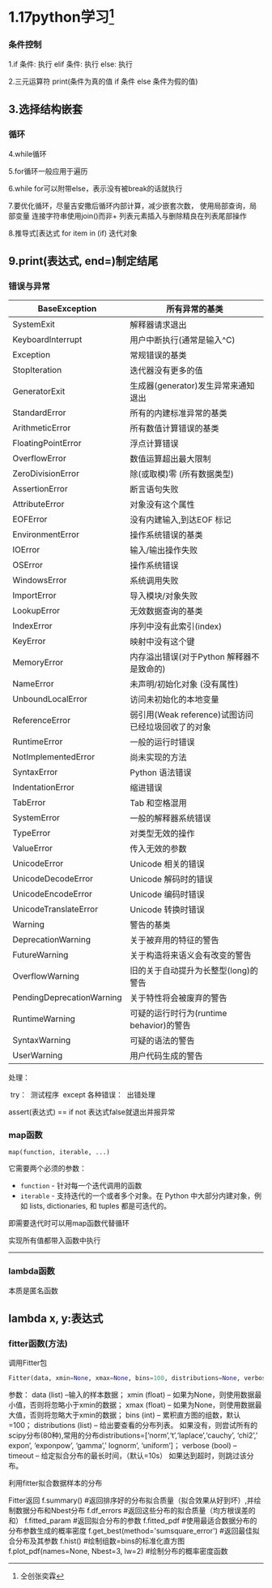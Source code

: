 # 1.17python学习[^1]

### 条件控制

1.if 条件:
		执行
	elif 条件:
		执行
	else:
		执行

2.三元运算符
print(条件为真的值 if 条件 else 条件为假的值)

3.选择结构嵌套
---

### 循环

4.while循环

5.for循环一般应用于遍历

6.while for可以附带else，表示没有被break的话就执行

7.要优化循环，尽量吉安撒后循环内部计算，减少嵌套次数，
使用局部查询，局部变量
连接字符串使用join()而非+
列表元素插入与删除精良在列表尾部操作

8.推导式[表达式 for item in (if) 迭代对象

9.print(表达式, end=)制定结尾
---

### 错误与异常

| BaseException             | 所有异常的基类                                     |
| ------------------------- | -------------------------------------------------- |
| SystemExit                | 解释器请求退出                                     |
| KeyboardInterrupt         | 用户中断执行(通常是输入^C)                         |
| Exception                 | 常规错误的基类                                     |
| StopIteration             | 迭代器没有更多的值                                 |
| GeneratorExit             | 生成器(generator)发生异常来通知退出                |
| StandardError             | 所有的内建标准异常的基类                           |
| ArithmeticError           | 所有数值计算错误的基类                             |
| FloatingPointError        | 浮点计算错误                                       |
| OverflowError             | 数值运算超出最大限制                               |
| ZeroDivisionError         | 除(或取模)零 (所有数据类型)                        |
| AssertionError            | 断言语句失败                                       |
| AttributeError            | 对象没有这个属性                                   |
| EOFError                  | 没有内建输入,到达EOF 标记                          |
| EnvironmentError          | 操作系统错误的基类                                 |
| IOError                   | 输入/输出操作失败                                  |
| OSError                   | 操作系统错误                                       |
| WindowsError              | 系统调用失败                                       |
| ImportError               | 导入模块/对象失败                                  |
| LookupError               | 无效数据查询的基类                                 |
| IndexError                | 序列中没有此索引(index)                            |
| KeyError                  | 映射中没有这个键                                   |
| MemoryError               | 内存溢出错误(对于Python 解释器不是致命的)          |
| NameError                 | 未声明/初始化对象 (没有属性)                       |
| UnboundLocalError         | 访问未初始化的本地变量                             |
| ReferenceError            | 弱引用(Weak reference)试图访问已经垃圾回收了的对象 |
| RuntimeError              | 一般的运行时错误                                   |
| NotImplementedError       | 尚未实现的方法                                     |
| SyntaxError               | Python 语法错误                                    |
| IndentationError          | 缩进错误                                           |
| TabError                  | Tab 和空格混用                                     |
| SystemError               | 一般的解释器系统错误                               |
| TypeError                 | 对类型无效的操作                                   |
| ValueError                | 传入无效的参数                                     |
| UnicodeError              | Unicode 相关的错误                                 |
| UnicodeDecodeError        | Unicode 解码时的错误                               |
| UnicodeEncodeError        | Unicode 编码时错误                                 |
| UnicodeTranslateError     | Unicode 转换时错误                                 |
| Warning                   | 警告的基类                                         |
| DeprecationWarning        | 关于被弃用的特征的警告                             |
| FutureWarning             | 关于构造将来语义会有改变的警告                     |
| OverflowWarning           | 旧的关于自动提升为长整型(long)的警告               |
| PendingDeprecationWarning | 关于特性将会被废弃的警告                           |
| RuntimeWarning            | 可疑的运行时行为(runtime behavior)的警告           |
| SyntaxWarning             | 可疑的语法的警告                                   |
| UserWarning               | 用户代码生成的警告                                 |

处理：

​	try：
​		测试程序
​	except 各种错误：
​		出错处理

   assert(表达式) == if not 表达式false就退出并报异常

### map函数

```text
map(function, iterable, ...)
```

它需要两个必须的参数：

- `function` - 针对每一个迭代调用的函数
- `iterable` - 支持迭代的一个或者多个对象。在 Python 中大部分内建对象，例如 lists, dictionaries, 和 tuples 都是可迭代的。

即需要迭代时可以用map函数代替循环

实现所有值都带入函数中执行

---

### lambda函数

本质是匿名函数

lambda x, y:表达式
---

### fitter函数(方法)

调用Fitter包

```python
Fitter(data, xmin=None, xmax=None, bins=100, distributions=None, verbose=True, timeout=10)
```

参数：
data (list) –输入的样本数据；
xmin (float) – 如果为None，则使用数据最小值，否则将忽略小于xmin的数据；
xmax (float) – 如果为None，则使用数据最大值，否则将忽略大于xmin的数据；
bins (int) – 累积直方图的组数，默认=100；
distributions (list) – 给出要查看的分布列表。 如果没有，则尝试所有的scipy分布(80种),常用的分布distributions=[‘norm’,‘t’,‘laplace’,‘cauchy’, ‘chi2’,’ expon’, ‘exponpow’, ‘gamma’,’ lognorm’, ‘uniform’]；
verbose (bool) –
timeout – 给定拟合分布的最长时间，（默认=10s） 如果达到超时，则跳过该分布。

利用fitter拟合数据样本的分布

Fitter返回
f.summary() #返回排序好的分布拟合质量（拟合效果从好到坏）,并绘制数据分布和Nbest分布
f.df_errors #返回这些分布的拟合质量（均方根误差的和）
f.fitted_param #返回拟合分布的参数
f.fitted_pdf #使用最适合数据分布的分布参数生成的概率密度
f.get_best(method='sumsquare_error') #返回最佳拟合分布及其参数
f.hist() #绘制组数=bins的标准化直方图
f.plot_pdf(names=None, Nbest=3, lw=2) #绘制分布的概率密度函数 

[^1]:仝创张奕霖
